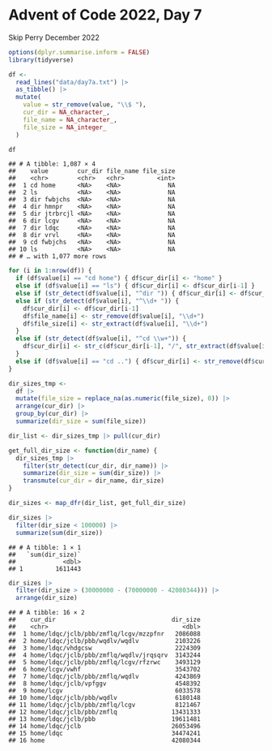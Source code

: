Advent of Code 2022, Day 7
================
Skip Perry
December 2022

``` r
options(dplyr.summarise.inform = FALSE)
library(tidyverse)
```

``` r
df <- 
  read_lines("data/day7a.txt") |> 
  as_tibble() |> 
  mutate(
    value = str_remove(value, "\\$ "),
    cur_dir = NA_character_,
    file_name = NA_character_,
    file_size = NA_integer_
  )

df
```

    ## # A tibble: 1,087 × 4
    ##    value        cur_dir file_name file_size
    ##    <chr>        <chr>   <chr>         <int>
    ##  1 cd home      <NA>    <NA>             NA
    ##  2 ls           <NA>    <NA>             NA
    ##  3 dir fwbjchs  <NA>    <NA>             NA
    ##  4 dir hmnpr    <NA>    <NA>             NA
    ##  5 dir jtrbrcjl <NA>    <NA>             NA
    ##  6 dir lcgv     <NA>    <NA>             NA
    ##  7 dir ldqc     <NA>    <NA>             NA
    ##  8 dir vrvl     <NA>    <NA>             NA
    ##  9 cd fwbjchs   <NA>    <NA>             NA
    ## 10 ls           <NA>    <NA>             NA
    ## # … with 1,077 more rows

``` r
for (i in 1:nrow(df)) {
  if (df$value[i] == "cd home") { df$cur_dir[i] <- "home" }
  else if (df$value[i] == "ls") { df$cur_dir[i] <- df$cur_dir[i-1] }
  else if (str_detect(df$value[i], "^dir ")) { df$cur_dir[i] <- df$cur_dir[i-1] }
  else if (str_detect(df$value[i], "^\\d+ ")) { 
    df$cur_dir[i] <- df$cur_dir[i-1] 
    df$file_name[i] <- str_remove(df$value[i], "\\d+")
    df$file_size[i] <- str_extract(df$value[i], "\\d+")
  }
  else if (str_detect(df$value[i], "^cd \\w+")) { 
    df$cur_dir[i] <- str_c(df$cur_dir[i-1], "/", str_extract(df$value[i], "\\w+$"))
  }
  else if (df$value[i] == "cd ..") { df$cur_dir[i] <- str_remove(df$cur_dir[i-1], "/\\w+$") }
}
```

``` r
dir_sizes_tmp <- 
  df |> 
  mutate(file_size = replace_na(as.numeric(file_size), 0)) |> 
  arrange(cur_dir) |> 
  group_by(cur_dir) |> 
  summarize(dir_size = sum(file_size))
```

``` r
dir_list <- dir_sizes_tmp |> pull(cur_dir)

get_full_dir_size <- function(dir_name) {
  dir_sizes_tmp |> 
    filter(str_detect(cur_dir, dir_name)) |> 
    summarize(dir_size = sum(dir_size)) |> 
    transmute(cur_dir = dir_name, dir_size)
}

dir_sizes <- map_dfr(dir_list, get_full_dir_size)
```

``` r
dir_sizes |> 
  filter(dir_size < 100000) |> 
  summarize(sum(dir_size))
```

    ## # A tibble: 1 × 1
    ##   `sum(dir_size)`
    ##             <dbl>
    ## 1         1611443

``` r
dir_sizes |> 
  filter(dir_size > (30000000 - (70000000 - 42080344))) |> 
  arrange(dir_size)
```

    ## # A tibble: 16 × 2
    ##    cur_dir                                dir_size
    ##    <chr>                                     <dbl>
    ##  1 home/ldqc/jclb/pbb/zmflq/lcgv/mzzpfnr   2086088
    ##  2 home/ldqc/jclb/pbb/wqdlv/wqdlv          2103226
    ##  3 home/ldqc/vhdgcsw                       2224309
    ##  4 home/ldqc/jclb/pbb/zmflq/wqdlv/jrqsqrv  3143244
    ##  5 home/ldqc/jclb/pbb/zmflq/lcgv/rfzrwc    3493129
    ##  6 home/lcgv/vwhf                          3543702
    ##  7 home/ldqc/jclb/pbb/zmflq/wqdlv          4243869
    ##  8 home/ldqc/jclb/vpfggv                   4548392
    ##  9 home/lcgv                               6033578
    ## 10 home/ldqc/jclb/pbb/wqdlv                6180148
    ## 11 home/ldqc/jclb/pbb/zmflq/lcgv           8121467
    ## 12 home/ldqc/jclb/pbb/zmflq               13431333
    ## 13 home/ldqc/jclb/pbb                     19611481
    ## 14 home/ldqc/jclb                         26053496
    ## 15 home/ldqc                              34474241
    ## 16 home                                   42080344
